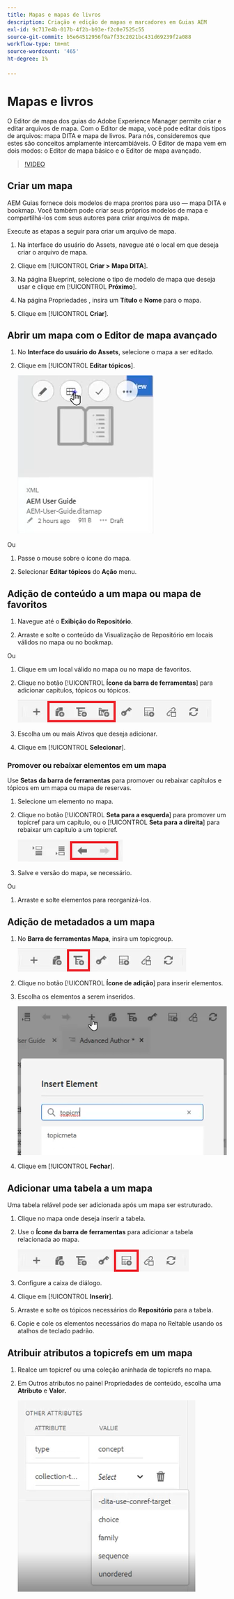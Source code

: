 ```yaml
---
title: Mapas e mapas de livros
description: Criação e edição de mapas e marcadores em Guias AEM
exl-id: 9c717e4b-017b-4f2b-b93e-f2c0e7525c55
source-git-commit: b5e64512956f0a7f33c2021bc431d69239f2a088
workflow-type: tm+mt
source-wordcount: '465'
ht-degree: 1%

---
```


# Mapas e livros

O Editor de mapa dos guias do Adobe Experience Manager permite criar e editar arquivos de mapa. Com o Editor de mapa, você pode editar dois tipos de arquivos: mapa DITA e mapa de livros. Para nós, consideremos que estes são conceitos amplamente intercambiáveis.
O Editor de mapa vem em dois modos: o Editor de mapa básico e o Editor de mapa avançado.

>[!VIDEO](https://video.tv.adobe.com/v/342766)

## Criar um mapa

AEM Guias fornece dois modelos de mapa prontos para uso — mapa DITA e bookmap. Você também pode criar seus próprios modelos de mapa e compartilhá-los com seus autores para criar arquivos de mapa.

Execute as etapas a seguir para criar um arquivo de mapa.

1. Na interface do usuário do Assets, navegue até o local em que deseja criar o arquivo de mapa.

2. Clique em [!UICONTROL **Criar > Mapa DITA**].

3. Na página Blueprint, selecione o tipo de modelo de mapa que deseja usar e clique em [!UICONTROL **Próximo**].

4. Na página Propriedades , insira um **Título** e **Nome** para o mapa.

5. Clique em [!UICONTROL **Criar**].

## Abrir um mapa com o Editor de mapa avançado

1. No **Interface do usuário do Assets**, selecione o mapa a ser editado.

2. Clique em [!UICONTROL **Editar tópicos**].

   ![Editar interface do usuário do tópico](images/lesson-14/edit-topics.png)

Ou

1. Passe o mouse sobre o ícone do mapa.

2. Selecionar **Editar tópicos** do **Ação** menu.


## Adição de conteúdo a um mapa ou mapa de favoritos

1. Navegue até o **Exibição do Repositório**.

2. Arraste e solte o conteúdo da Visualização de Repositório em locais válidos no mapa ou no bookmap.

Ou

1. Clique em um local válido no mapa ou no mapa de favoritos.

2. Clique no botão [!UICONTROL **Ícone da barra de ferramentas**] para adicionar capítulos, tópicos ou tópicos.

   ![Ícones da barra de ferramentas](images/lesson-14/toolbar-icons.png)

3. Escolha um ou mais Ativos que deseja adicionar.

4. Clique em [!UICONTROL **Selecionar**].

### Promover ou rebaixar elementos em um mapa

Use **Setas da barra de ferramentas** para promover ou rebaixar capítulos e tópicos em um mapa ou mapa de reservas.

1. Selecione um elemento no mapa.

2. Clique no botão [!UICONTROL **Seta para a esquerda**] para promover um topicref para um capítulo, ou o [!UICONTROL **Seta para a direita**] para rebaixar um capítulo a um topicref.

   ![Ícones de seta](images/lesson-14/toolbar-arrows.png)

3. Salve e versão do mapa, se necessário.

Ou

1. Arraste e solte elementos para reorganizá-los.

## Adição de metadados a um mapa

1. No **Barra de ferramentas Mapa**, insira um topicgroup.

   ![Adicionar atributo](images/lesson-14/add-topicgroup.png)

2. Clique no botão [!UICONTROL **Ícone de adição**] para inserir elementos.

3. Escolha os elementos a serem inseridos.

   ![Inserir metadados](images/lesson-14/insert-metadata.png)

4. Clique em [!UICONTROL **Fechar**].

## Adicionar uma tabela a um mapa

Uma tabela relável pode ser adicionada após um mapa ser estruturado.

1. Clique no mapa onde deseja inserir a tabela.

2. Use o **Ícone da barra de ferramentas** para adicionar a tabela relacionada ao mapa.

   ![Ícone Relable](images/lesson-14/reltable-icon.png)

3. Configure a caixa de diálogo.

4. Clique em [!UICONTROL **Inserir**].

5. Arraste e solte os tópicos necessários do **Repositório** para a tabela.

6. Copie e cole os elementos necessários do mapa no Reltable usando os atalhos de teclado padrão.

## Atribuir atributos a topicrefs em um mapa

1. Realce um topicref ou uma coleção aninhada de topicrefs no mapa.

2. Em Outros atributos no painel Propriedades de conteúdo, escolha uma **Atributo** e **Valor.**

   ![Adicionar atributos](images/lesson-14/add-attribute.png)
